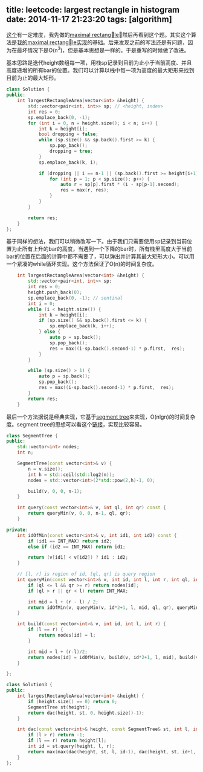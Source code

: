 title: leetcode: largest rectangle in histogram
date: 2014-11-17 21:23:20
tags: [algorithm]
---

[这个][2]有一定难度，我先做的[maximal rectangle][1]，然后再看到这个题。其实这个算法是[我的maximal rectangle实现][3]的基础。后来发现之前的写法还是有问题，因为在最坏情况下是O(n<sup>3</sup>)，但是基本思想是一样的。于是重写的时候做了改进。

基本思路是迭代height数组每一项，用栈sp记录到目前为止小于当前高度、并且高度递增的所有bar的位置。我们可以计算以栈中每一项为高度的最大矩形来找到目前为止的最大矩形。

```c++
class Solution {
public:
    int largestRectangleArea(vector<int> &height) {
        std::vector<pair<int, int>> sp; // <height, index>
        int res = 0;
        sp.emplace_back(0, -1);
        for (int i = 0, n = height.size(); i < n; i++) {
            int k = height[i];
            bool dropping = false;
            while (sp.size() && sp.back().first >= k) {
                sp.pop_back();
                dropping = true;
            }
            sp.emplace_back(k, i);

            if (dropping || i == n-1 || (sp.back().first >= height[i+1])) {
                for (int p = 1; p < sp.size(); p++) {
                    auto r = sp[p].first * (i - sp[p-1].second);
                    res = max(r, res);
                }
            }            
        }

        return res;        
    }
};

```

基于同样的想法，我们可以稍微改写一下。由于我们只需要使用sp记录到当前位置为止所有上升的bar的高度，当遇到一个下降的bar时，所有栈里高度大于当前bar的位置在后面的计算中都不需要了，可以弹出并计算其最大矩形大小。可以用一个紧凑的while循环实现。这个方法保证了O(n)的时间复杂度。

```c++
    int largestRectangleArea(vector<int> &height) {
        std::vector<pair<int, int>> sp; 
        int res = 0;
        height.push_back(0);
        sp.emplace_back(0, -1); // sentinal
        int i = 0;
        while (i < height.size()) {
            int k = height[i];
            if (sp.size() && sp.back().first <= k) {
                sp.emplace_back(k, i++);
            } else {
                auto p = sp.back();
                sp.pop_back();                
                res = max((i-sp.back().second-1) * p.first,  res);
            }
        }

        while (sp.size() > 1) {
            auto p = sp.back();
            sp.pop_back();                
            res = max((i-sp.back().second-1) * p.first,  res);            
        }
        return res;        
    }
```

最后一个方法据说是经典实现，它基于[segment tree][4]来实现，O(nlgn)的时间复杂度。segment tree的思想可以看这个[链接][5]，实现比较容易。


```c++
class SegmentTree {
public:
    std::vector<int> nodes;
    int n;

    SegmentTree(const vector<int>& v) {
        n = v.size();
        int h = std::ceil(std::log2(n)); 
        nodes = std::vector<int>(2*std::pow(2,h)-1, 0);

        build(v, 0, 0, n-1);        
    }

    int query(const vector<int>& v, int ql, int qr) const {
        return queryMin(v, 0, 0, n-1, ql, qr);
    }

private:
    int idOfMin(const vector<int>& v, int id1, int id2) const {
        if (id1 == INT_MAX) return id2;
        else if (id2 == INT_MAX) return id1;

        return (v[id1] < v[id2]) ? id1 : id2;
    }

    // [l, r] is region of id, [ql, qr] is query region
    int queryMin(const vector<int>& v, int id, int l, int r, int ql, int qr) const {
        if (ql <= l && qr >= r) return nodes[id];
        if (ql > r || qr < l) return INT_MAX;

        int mid = l + (r - l) / 2;
        return idOfMin(v, queryMin(v, id*2+1, l, mid, ql, qr), queryMin(v, id*2+2, mid+1, r, ql, qr));
    }

    int build(const vector<int>& v, int id, int l, int r) {
        if (l == r) {
            return nodes[id] = l;
        }

        int mid = l + (r-l)/2;
        return nodes[id] = idOfMin(v, build(v, id*2+1, l, mid), build(v, id*2+2, mid+1, r));
    }

};

class Solution3 {
public:
    int largestRectangleArea(vector<int> &height) {
        if (height.size() == 0) return 0;
        SegmentTree st(height);
        return dac(height, st, 0, height.size()-1);
    }

    int dac(const vector<int>& height, const SegmentTree& st, int l, int r) {
        if (l > r) return -1;
        if (l == r) return height[l];
        int id = st.query(height, l, r);
        return max(max(dac(height, st, l, id-1), dac(height, st, id+1, r)), (r-l+1)*height[id]);
    }
};

```

[1]: https://oj.leetcode.com/problems/maximal-rectangle/
[2]: https://oj.leetcode.com/problems/largest-rectangle-in-histogram/
[3]: /2014/10/24/leetcode-maximal-rectangle/
[4]: http://www.geeksforgeeks.org/largest-rectangular-area-in-a-histogram-set-1/
[5]: http://www.geeksforgeeks.org/segment-tree-set-1-sum-of-given-range/